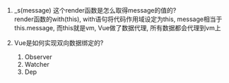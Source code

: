 1. _s(message) 这个render函数是怎么取得message的值的?  
render函数的with(this), with语句将代码作用域设定为this, message相当于this.message, 而this就是vm, Vue做了数据代理, 所有数据都会代理到vm上

2. Vue是如何实现双向数据绑定的?
   1. Observer
   2. Watcher
   3. Dep
